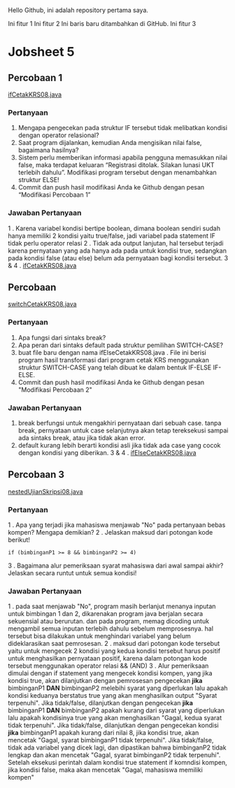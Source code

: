Hello Github, ini adalah repository pertama saya.

Ini fitur 1
Ini fitur 2
Ini baris baru ditambahkan di GitHub.
Ini fitur 3

# Jobsheet 5

## Percobaan 1
[ifCetakKRS08.java](https://github.com/okeokke/PraktikumDaspro/blob/main/jobsheet5/ifCetakKRS08.java)
### Pertanyaan
1. Mengapa pengecekan pada struktur IF tersebut tidak melibatkan kondisi dengan operator relasional? 
2. Saat program dijalankan, kemudian Anda mengisikan nilai false, bagaimana hasilnya? 
3. Sistem  perlu  memberikan  informasi  apabila  pengguna  memasukkan  nilai  false,  maka terdapat  keluaran  “Registrasi  ditolak.  Silakan  lunasi  UKT  terlebih  dahulu”.  Modifikasi program tersebut dengan menambahkan struktur ELSE! 
4. Commit dan push hasil modifikasi Anda ke Github dengan pesan “Modifikasi Percobaan 1”

### Jawaban Pertanyaan
1 . Karena variabel kondisi bertipe boolean, dimana boolean sendiri sudah hanya memiliki 2 kondisi yaitu true/false, jadi variabel pada statement IF tidak perlu operator relasi
2 . Tidak ada output lanjutan, hal tersebut terjadi karena pernyataan yang ada hanya ada pada untuk kondisi true, sedangkan pada kondisi false (atau else) belum ada pernyataan bagi kondisi tersebut.
3 & 4 . [ifCetakKRS08.java](https://github.com/okeokke/PraktikumDaspro/blob/main/jobsheet5/ifCetakKRS08.java)


## Percobaan 
[switchCetakKRS08.java](https://github.com/okeokke/PraktikumDaspro/blob/main/jobsheet5/switchCetakKRS08.java)
### Pertanyaan
1. Apa fungsi dari sintaks break?
2. Apa peran dari sintaks default pada struktur pemilihan SWITCH-CASE?
3. buat file baru dengan nama ifElseCetakKRS08.java . File ini berisi program hasil transformasi dari program cetak KRS menggunakan struktur SWITCH-CASE yang telah dibuat ke dalam bentuk IF-ELSE IF-ELSE.
4. Commit dan push hasil modifikasi Anda ke Github dengan pesan "Modifikasi Percobaan 2"

### Jawaban Pertanyaan
1. break berfungsi untuk mengakhiri pernyataan dari sebuah case. tanpa break, pernyataan untuk case selanjutnya akan tetap tereksekusi sampai ada sintaks break, atau jika tidak akan error.
2. default kurang lebih berarti kondisi asli jika tidak ada case yang cocok dengan kondisi yang diberikan.
3 & 4 . [ifElseCetakKRS08.java](https://github.com/okeokke/PraktikumDaspro/blob/main/jobsheet5/ifElseCetakKRS08.java)


## Percobaan 3
[nestedUjianSkripsi08.java](https://github.com/okeokke/PraktikumDaspro/blob/main/jobsheet5/nestedUjianSkripsi08.java)
### Pertanyaan
1 . Apa  yang  terjadi  jika  mahasiswa  menjawab  "No"  pada  pertanyaan  bebas  kompen?  Mengapa demikian? 
2 . Jelaskan maksud dari potongan kode berikut!
```
if (bimbinganP1 >= 8 && bimbinganP2 >= 4)
```
3 . Bagaimana alur pemeriksaan syarat mahasiswa dari awal sampai akhir? Jelaskan secara runtut untuk semua kondisi! 

### Jawaban Pertanyaan
1 . pada saat menjawab "No", program masih berlanjut menanya inputan untuk bimbingan 1 dan 2, dikarenakan program java berjalan secara sekuensial atau berurutan. dan pada program, memag dicoding untuk mengambil semua inputan terlebih dahulu sebelum memprosesnya. hal tersebut bisa dilakukan untuk menghindari variabel yang belum dideklarasikan saat pemrosesan.
2 . maksud dari potongan kode tersebut yaitu untuk mengecek 2 kondisi yang kedua kondisi tersebut harus positif untuk menghasilkan pernyataan positif, karena dalam potongan kode tersebut menggunakan operator relasi && (AND)
3 . Alur pemeriksaan dimulai dengan if statement yang mengecek kondisi kompen, yang jika kondisi true,
akan dilanjutkan dengan pemrosesan pengecekan **jika** bimbinganP1 **DAN** bimbinganP2 melebihi syarat yang diperlukan lalu apakah kondisi keduanya berstatus true yang akan menghasilkan output "Syarat terpenuhi".
Jika tidak/false, dilanjutkan dengan pengecekan **jika** bimbinganP1 **DAN** bimbinganP2 apakah kurang dari syarat yang diperlukan lalu apakah kondisinya true yang akan menghasilkan "Gagal, kedua syarat tidak terpenuhi".
Jika tidak/false, dilanjutkan dengan pengecekan kondisi **jika** bimbinganP1 apakah kurang dari nilai 8, jika kondisi true, akan mencetak "Gagal, syarat bimbinganP1 tidak terpenuhi".
Jika tidak/false, tidak ada variabel yang dicek lagi, dan dipastikan bahwa bimbinganP2 tidak lengkap dan akan mencetak "Gagal, syarat bimbinganP2 tidak terpenuhi".
Setelah eksekusi perintah dalam kondisi true statement if komndisi kompen, jika kondisi false, maka akan mencetak "Gagal, mahasiswa memiliki kompen"
